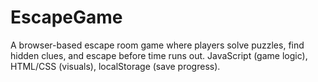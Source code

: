 # EscapeGame
A browser-based escape room game where players solve puzzles, find hidden clues, and escape before time runs out.
JavaScript (game logic), HTML/CSS (visuals), localStorage (save progress).
